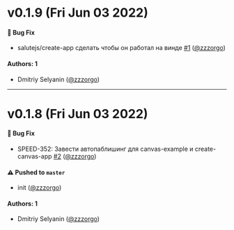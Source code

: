 # v0.1.9 (Fri Jun 03 2022)

#### 🐛 Bug Fix

- salutejs/create-app сделать чтобы он работал на винде [#1](https://github.com/salute-developers/create-app/pull/1) ([@zzzorgo](https://github.com/zzzorgo))

#### Authors: 1

- Dmitriy Selyanin ([@zzzorgo](https://github.com/zzzorgo))

---

# v0.1.8 (Fri Jun 03 2022)

#### 🐛 Bug Fix

- SPEED-352: Завести автопаблишинг для canvas-example и create-canvas-app [#2](https://github.com/salute-developers/create-app/pull/2) ([@zzzorgo](https://github.com/zzzorgo))

#### ⚠️ Pushed to `master`

- init ([@zzzorgo](https://github.com/zzzorgo))

#### Authors: 1

- Dmitriy Selyanin ([@zzzorgo](https://github.com/zzzorgo))
